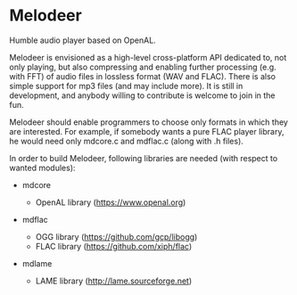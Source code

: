 # Melodeer
Humble audio player based on OpenAL.

Melodeer is envisioned as a high-level cross-platform API dedicated to, not only playing, but also compressing and enabling further processing (e.g. with FFT) of audio files in lossless format (WAV and FLAC). There is also simple support for mp3 files (and may include more). It is still in development, and anybody willing to contribute is welcome to join in the fun.

Melodeer should enable programmers to choose only formats in which they are interested. For example, if somebody wants a pure FLAC player library, he would need only mdcore.c and mdflac.c (along with .h files).

In order to build Melodeer, following libraries are needed (with respect to wanted modules):

* mdcore

  - OpenAL library (https://www.openal.org)

* mdflac

  - OGG library (https://github.com/gcp/libogg)
  - FLAC library (https://github.com/xiph/flac)

* mdlame

  - LAME library (http://lame.sourceforge.net)
